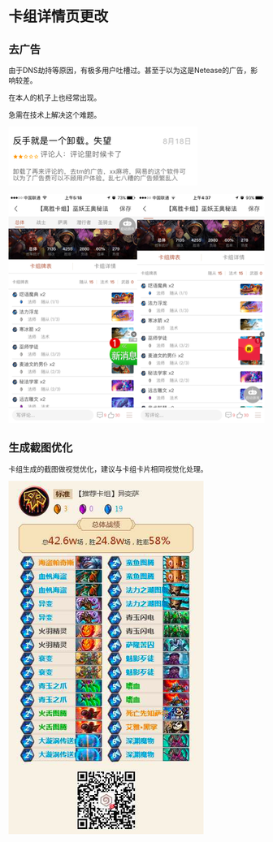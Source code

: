 # 卡组详情页更改

## 去广告

由于DNS劫持等原因，有极多用户吐槽过。甚至于以为这是Netease的广告，影响较差。

在本人的机子上也经常出现。

急需在技术上解决这个难题。

![](/assets/import.png)

![](/assets/cardset.png)

## 生成截图优化

卡组生成的截图做视觉优化，建议与卡组卡片相同视觉化处理。

![](/assets/import5.png)

